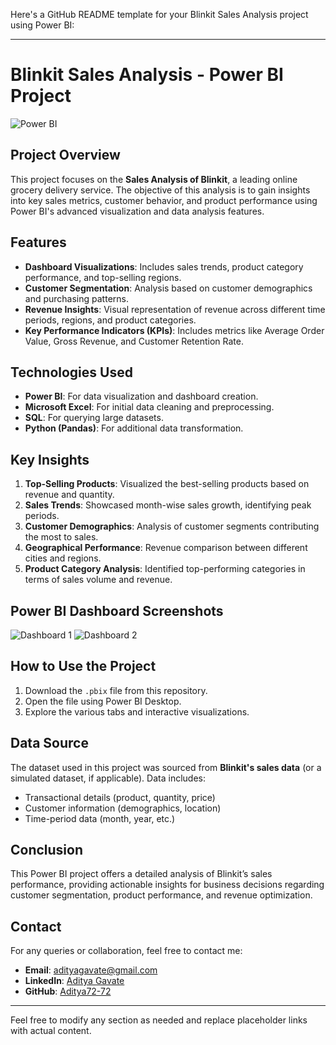 Here's a GitHub README template for your Blinkit Sales Analysis project using Power BI:

---

# Blinkit Sales Analysis - Power BI Project

![Power BI](https://img.shields.io/badge/Power%20BI-Data%20Visualization-blue)

## Project Overview
This project focuses on the **Sales Analysis of Blinkit**, a leading online grocery delivery service. The objective of this analysis is to gain insights into key sales metrics, customer behavior, and product performance using Power BI's advanced visualization and data analysis features.

## Features
- **Dashboard Visualizations**: Includes sales trends, product category performance, and top-selling regions.
- **Customer Segmentation**: Analysis based on customer demographics and purchasing patterns.
- **Revenue Insights**: Visual representation of revenue across different time periods, regions, and product categories.
- **Key Performance Indicators (KPIs)**: Includes metrics like Average Order Value, Gross Revenue, and Customer Retention Rate.

## Technologies Used
- **Power BI**: For data visualization and dashboard creation.
- **Microsoft Excel**: For initial data cleaning and preprocessing.
- **SQL**: For querying large datasets.
- **Python (Pandas)**: For additional data transformation.

## Key Insights
1. **Top-Selling Products**: Visualized the best-selling products based on revenue and quantity.
2. **Sales Trends**: Showcased month-wise sales growth, identifying peak periods.
3. **Customer Demographics**: Analysis of customer segments contributing the most to sales.
4. **Geographical Performance**: Revenue comparison between different cities and regions.
5. **Product Category Analysis**: Identified top-performing categories in terms of sales volume and revenue.

## Power BI Dashboard Screenshots
![Dashboard 1](link-to-image-1)
![Dashboard 2](link-to-image-2)

## How to Use the Project
1. Download the `.pbix` file from this repository.
2. Open the file using Power BI Desktop.
3. Explore the various tabs and interactive visualizations.

## Data Source
The dataset used in this project was sourced from **Blinkit's sales data** (or a simulated dataset, if applicable). Data includes:
- Transactional details (product, quantity, price)
- Customer information (demographics, location)
- Time-period data (month, year, etc.)

## Conclusion
This Power BI project offers a detailed analysis of Blinkit’s sales performance, providing actionable insights for business decisions regarding customer segmentation, product performance, and revenue optimization.

## Contact
For any queries or collaboration, feel free to contact me:

- **Email**: adityagavate@gmail.com
- **LinkedIn**: [Aditya Gavate](https://www.linkedin.com/in/aditya-gavate-ag7272/)
- **GitHub**: [Aditya72-72](https://github.com/Aditya72-72)

---

Feel free to modify any section as needed and replace placeholder links with actual content.
